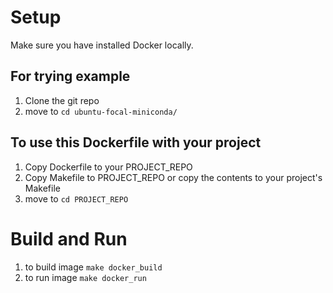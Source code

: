 # Setup
  Make sure you have installed Docker locally. 
  
  ## For trying example 
  1. Clone the git repo
  2. move to `cd ubuntu-focal-miniconda/`
  
  ## To use this Dockerfile with your project
  1. Copy Dockerfile to your PROJECT_REPO
  2. Copy Makefile to PROJECT_REPO or copy the contents to your project's Makefile
  3. move to `cd PROJECT_REPO`
 
 
 # Build and Run
 
  1. to build image `make docker_build`
  2. to run image `make docker_run`
